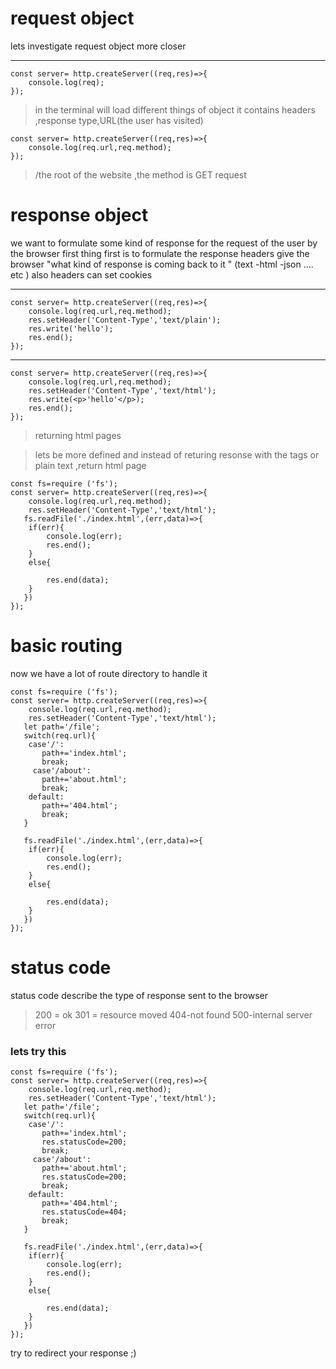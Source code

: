 # request object 



lets investigate request object more closer 

-----------------------



```
const server= http.createServer((req,res)=>{
    console.log(req);
});

```


 >in the terminal will load different things of object it contains headers ,response type,URL(the user has visited)



```
const server= http.createServer((req,res)=>{
    console.log(req.url,req.method);
});

```

> /the root of the website ,the method is GET request 

# response object 


we want to formulate some kind of response for the request of the user by the browser
first thing first is to formulate the response headers give the browser "what kind of response is coming back to it "
(text -html -json .... etc )
also headers can set cookies 

----------------------------------------

```
const server= http.createServer((req,res)=>{
    console.log(req.url,req.method);
    res.setHeader('Content-Type','text/plain');
    res.write('hello');
    res.end();
});

```

-------------------------------------



```
const server= http.createServer((req,res)=>{
    console.log(req.url,req.method);
    res.setHeader('Content-Type','text/html');
    res.write(<p>'hello'</p>);
    res.end();
});

```


>returning html pages 

>lets be more defined and instead of returing resonse with the tags or plain text ,return html page




```
const fs=require ('fs');
const server= http.createServer((req,res)=>{
    console.log(req.url,req.method);
    res.setHeader('Content-Type','text/html');
   fs.readFile('./index.html',(err,data)=>{
    if(err){
        console.log(err);
        res.end();
    }
    else{
        
        res.end(data);
    }
   })
});

```

# basic routing 



 now we have a lot of route directory to handle it 

```
const fs=require ('fs');
const server= http.createServer((req,res)=>{
    console.log(req.url,req.method);
    res.setHeader('Content-Type','text/html');
   let path='/file';
   switch(req.url){
    case'/':
       path+='index.html';
       break;
     case'/about':
       path+='about.html';
       break; 
    default:
       path+='404.html';
       break;     
   }

   fs.readFile('./index.html',(err,data)=>{
    if(err){
        console.log(err);
        res.end();
    }
    else{
        
        res.end(data);
    }
   })
});

```


# status code 


status code describe the type of response sent to the browser 


>200 = ok 
>301 = resource moved 
>404-not found 
>500-internal server error

### lets try this 



```
const fs=require ('fs');
const server= http.createServer((req,res)=>{
    console.log(req.url,req.method);
    res.setHeader('Content-Type','text/html');
   let path='/file';
   switch(req.url){
    case'/':
       path+='index.html';
       res.statusCode=200;
       break;
     case'/about':
       path+='about.html';
       res.statusCode=200;
       break; 
    default:
       path+='404.html';
       res.statusCode=404;
       break;     
   }

   fs.readFile('./index.html',(err,data)=>{
    if(err){
        console.log(err);
        res.end();
    }
    else{
        
        res.end(data);
    }
   })
});

```


try to redirect your response ;)



